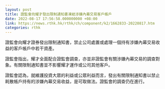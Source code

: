 ```yaml
---
layout: post
title: 證監會向耀才發出限制通知書凍結涉嫌內幕交易客戶帳戶
date: 2022-08-17 17:56:58.000000000 +08:00
link: https://news.rthk.hk/rthk/ch/component/k2/1662833-20220817.htm
categories: rthk
---
```


證監會向耀才證券發出限制通知書，禁止公司處置或處理一個持有涉嫌內幕交易收益的客戶帳戶中若干資產。

證監會指出，耀才全面配合證監會調查，亦並非證監會有關涉嫌內幕交易的調查對象。有關限制通知書並不影響耀才運作或公司其他客戶。

證監會認為，就維護投資大眾的利益或公眾利益而言，發出有關限制通知書以禁止耗散帳戶持有的涉嫌內幕交易收益，是可取做法。證監會的調查仍在進行。
